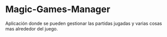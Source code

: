 # Magic-Games-Manager

Aplicación donde se pueden gestionar las partidas jugadas y varias cosas mas alrededor del juego.

